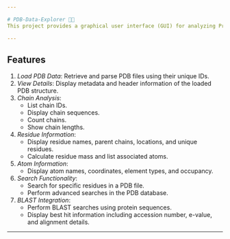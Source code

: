 ```yaml
---

# PDB-Data-Explorer 🔬🌐
This project provides a graphical user interface (GUI) for analyzing Protein Data Bank (PDB) files. The tool is built using Python and leverages various bioinformatics libraries to retrieve, parse, and display structural information about proteins, chains, residues, and atoms. Additionally, the tool supports sequence alignment and BLAST search functionalities.

---
```


## Features
1. *Load PDB Data*: Retrieve and parse PDB files using their unique IDs.
2. *View Details*: Display metadata and header information of the loaded PDB structure.
3. *Chain Analysis*:
   - List chain IDs.
   - Display chain sequences.
   - Count chains.
   - Show chain lengths.
4. *Residue Information*:
   - Display residue names, parent chains, locations, and unique residues.
   - Calculate residue mass and list associated atoms.
5. *Atom Information*:
   - Display atom names, coordinates, element types, and occupancy.
6. *Search Functionality*:
   - Search for specific residues in a PDB file.
   - Perform advanced searches in the PDB database.
7. *BLAST Integration*:
   - Perform BLAST searches using protein sequences.
   - Display best hit information including accession number, e-value, and alignment details.

---
